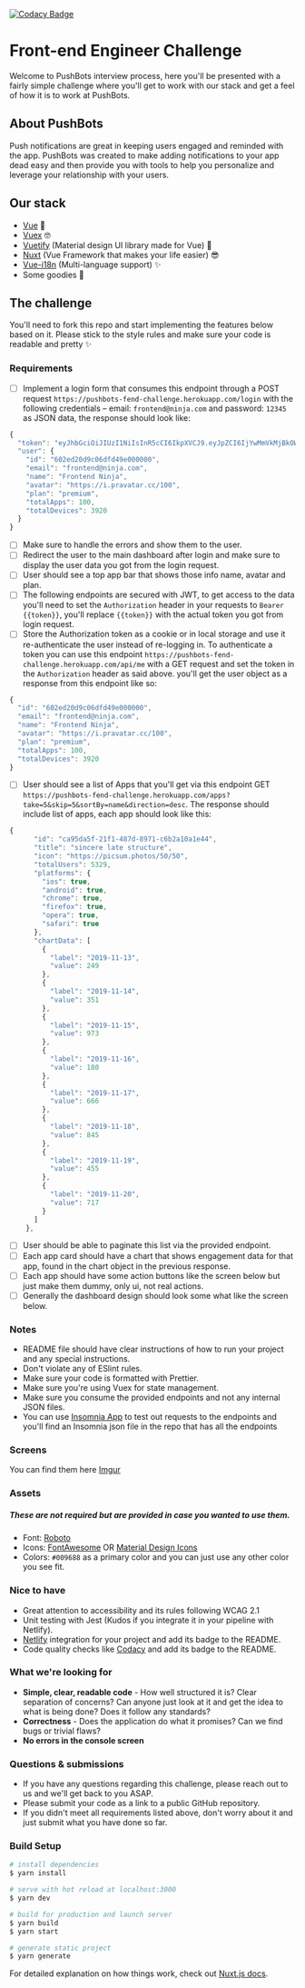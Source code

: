 [![Codacy Badge](https://api.codacy.com/project/badge/Grade/1949b8e7c942477890cf86385f5c2823)](https://www.codacy.com?utm_source=github.com&amp;utm_medium=referral&amp;utm_content=SherifGhoz/PushBots&amp;utm_campaign=Badge_Grade)

# Front-end Engineer Challenge

Welcome to PushBots interview process, here you'll be presented with a fairly simple challenge where you'll get to work with our stack and get a feel of how it is to work at PushBots.

## About PushBots
Push notifications are great in keeping users engaged and reminded with the app. PushBots was created to make adding notifications to your app dead easy and then provide you with tools to help you personalize and leverage your relationship with your users.

## Our stack
- [Vue](https://vuejs.org/) 🚀
- [Vuex](https://vuex.vuejs.org/) 🤓
- [Vuetify](http://vuetifyjs.com/) (Material design UI library made for Vue) 🎨
- [Nuxt](https://nuxtjs.org/) (Vue Framework that makes your life easier) 😎
- [Vue-i18n](https://kazupon.github.io/vue-i18n/) (Multi-language support) ✨
- Some goodies 🎁

## The challenge

You'll need to fork this repo and start implementing the features below based on it.
Please stick to the style rules and make sure your code is readable and pretty ✨

### Requirements

- [ ] Implement a login form that consumes this endpoint through a POST request `https://pushbots-fend-challenge.herokuapp.com/login` with the following credentials – email: `frontend@ninja.com` and password: `12345` as JSON data, the response should look like: 

```js
{
  "token": "eyJhbGciOiJIUzI1NiIsInR5cCI6IkpXVCJ9.eyJpZCI6IjYwMmVkMjBkOWMwNmRmZDQ5ZTAwMDAwMCIsImlhdCI6MTU3NDI0MzI2NywiZXhwIjoxNTc0MjU0MDY3fQ.kcaHD6m2seyKo27LeDHI-WpBAHl-c4awSIY3mEg2vQE",
  "user": {
    "id": "602ed20d9c06dfd49e000000",
    "email": "frontend@ninja.com",
    "name": "Frontend Ninja",
    "avatar": "https://i.pravatar.cc/100",
    "plan": "premium",
    "totalApps": 100,
    "totalDevices": 3920
  }
}
```
- [ ] Make sure to handle the errors and show them to the user.
- [ ] Redirect the user to the main dashboard after login and make sure to display the user data you got from the login request.  
- [ ] User should see a top app bar that shows those info name, avatar and plan.
- [ ] The following endpoints are secured with JWT, to get access to the data you'll need to set the `Authorization` header in your requests to `Bearer {{token}}`, you'll replace `{{token}}` with the actual token you got from login request.
- [ ] Store the Authorization token as a cookie or in local storage and use it re-authenticate the user instead of re-logging in. To authenticate a token you can use this endpoint `https://pushbots-fend-challenge.herokuapp.com/api/me` with a GET request and set the token in the `Authorization` header as said above. you'll get the user object as a response from this endpoint like so:
```js
{
  "id": "602ed20d9c06dfd49e000000",
  "email": "frontend@ninja.com",
  "name": "Frontend Ninja",
  "avatar": "https://i.pravatar.cc/100",
  "plan": "premium",
  "totalApps": 100,
  "totalDevices": 3920
}
```
- [ ] User should see a list of Apps that you'll get via this endpoint GET `https://pushbots-fend-challenge.herokuapp.com/apps?take=5&skip=5&sortBy=name&direction=desc`. The response should include list of apps, each app should look like this: 

```js
{
      "id": "ca95da5f-21f1-487d-8971-c6b2a10a1e44",
      "title": "sincere late structure",
      "icon": "https://picsum.photos/50/50",
      "totalUsers": 5329,
      "platforms": {
        "ios": true,
        "android": true,
        "chrome": true,
        "firefox": true,
        "opera": true,
        "safari": true
      },
      "chartData": [
        {
          "label": "2019-11-13",
          "value": 249
        },
        {
          "label": "2019-11-14",
          "value": 351
        },
        {
          "label": "2019-11-15",
          "value": 973
        },
        {
          "label": "2019-11-16",
          "value": 180
        },
        {
          "label": "2019-11-17",
          "value": 666
        },
        {
          "label": "2019-11-18",
          "value": 845
        },
        {
          "label": "2019-11-19",
          "value": 455
        },
        {
          "label": "2019-11-20",
          "value": 717
        }
      ]
    },
```
- [ ] User should be able to paginate this list via the provided endpoint.
- [ ] Each app card should have a chart that shows engagement data for that app, found in the chart object in the previous response.
- [ ] Each app should have some action buttons like the screen below but just make them dummy, only ui, not real actions.
- [ ] Generally the dashboard design should look some what like the screen below.

### Notes

- README file should have clear instructions of how to run your project and any special instructions.
- Don't violate any of ESlint rules.
- Make sure your code is formatted with Prettier.
- Make sure you're using Vuex for state management.
- Make sure you consume the provided endpoints and not any internal JSON files.
- You can use [Insomnia App](https://insomnia.rest/) to test out requests to the endpoints and you'll find an Insomnia json file in the repo that has all the endpoints

### Screens

You can find them here [Imgur](https://imgur.com/a/QggfTA7)

### Assets
##### These are not required but are provided in case you wanted to use them.
- Font: [Roboto](https://fonts.google.com/specimen/Roboto)
- Icons: [FontAwesome](https://fontawesome.com/icons) OR [Material Design Icons](https://materialdesignicons.com/)
- Colors: `#009688` as a primary color and you can just use any other color you see fit.


### Nice to have

- Great attention to accessibility and its rules following WCAG 2.1
- Unit testing with Jest (Kudos if you integrate it in your pipeline with Netlify).
- [Netlify](https://netlify.com/) integration for your project and add its badge to the README.
- Code quality checks like [Codacy](https://www.codacy.com/) and add its badge to the README.

### What we're looking for

- **Simple, clear, readable code** - How well structured it is? Clear separation of concerns? Can anyone just look at it and get the idea to what is being done? Does it follow any standards?
- **Correctness** - Does the application do what it promises? Can we find bugs or trivial flaws?
- **No errors in the console screen** 

### Questions & submissions

- If you have any questions regarding this challenge, please reach out to us and we'll get back to you ASAP.
- Please submit your code as a link to a public GitHub repository.
- If you didn't meet all requirements listed above, don't worry about it and just submit what you have done so far.

### Build Setup

``` bash
# install dependencies
$ yarn install

# serve with hot reload at localhost:3000
$ yarn dev

# build for production and launch server
$ yarn build
$ yarn start

# generate static project
$ yarn generate
```

For detailed explanation on how things work, check out [Nuxt.js docs](https://nuxtjs.org).
